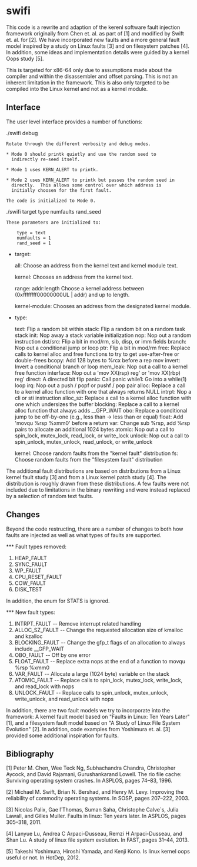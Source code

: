 swifi
=====

This code is a rewrite and adaption of the kerenl software fault
injection framework originally from Chen et. al. as part of [1] and
modified by Swift et. al. for [2].  We have incorporated new faults
and a more general fault model inspired by a study on Linux faults [3]
and on filesystem patches [4].  In addition, some ideas and
implementation details were guided by a kernel Oops study [5].

This is targeted for x86-64 only due to assumptions made about the
compiler and within the disassembler and offset parsing.  This is not
an inherent limitation in the framework.  This is also only targeted
to be compiled into the Linux kernel and not as a kernel module.

Interface
---------

The user level interface provides a number of functions:

./swifi debug

    Rotate through the different verbosity and debug modes.

    * Mode 0 should printk quietly and use the random seed to
      indirectly re-seed itself.
	  
	* Mode 1 uses KERN_ALERT to printk.
	
	* Mode 2 uses KERN_ALERT to printk but passes the random seed in
      directly.  This allows some control over which address is
      initially choosen for the first fault.

    The code is initialized to Mode 0.

./swifi target type numfaults rand_seed

    These parameters are initialized to:
	
	    type = text
		numfaults = 1
		rand_seed = 1

- target:

    all:
	Choose an address from the kernel text and kernel module text.
	
	kernel:
	Chooses an address from the kernel text.

	range: addr:length
	Choose a kernel address between (0xffffffff00000000UL | addr) and
	up to length.
	
	kernel-module:
	Chooses an address from the designated kernel module.

- type:

    text:	Flip a random bit within <target>
	stack:	Flip a random bit on a random task stack
	init:	Nop away a stack variable initialization
	nop:	Nop out a random instruction
	dst/src:	Flip a bit in mod/rm, sib, disp, or imm fields
	branch:	Nop out a conditional jump or loop
	ptr:	Flip a bit in mod/rm
	free:	Replace calls to kernel alloc and free functions to try to get use-after-free or double-frees
	bcopy:	Add 128 bytes to %rcx before a rep mov
	invert:	Invert a conditional branch or loop
	mem_leak:	Nop out a call to a kernel free function
	interface:	Nop out a 'mov XX(rsp) reg' or 'mov XX(rbp) reg'
	direct:	A directed bit flip
	panic:	Call panic
	while1:	Go into a while(1) loop
	irq:	Nop out a push / popf or pushf / pop pair
	alloc:	Replace a call to a kernel alloc function with one that always returns NULL
	intrpt:	Nop a cli or sti instruction
	alloc_sz:	Replace a call to a kernel alloc function with one which undersizes the buffer
	blocking:	Replace a call to a kernel alloc function that always adds __GFP_WAIT
	obo:	Replace a conditional jump to be off-by-one (e.g., less than -> less than or equal)
	float:	Add 'movqu %rsp %xmm0' before a return
	var:	Change sub %rsp, add %rsp pairs to allocate an additional 1024 bytes
	atomic:	Nop out a call to spin_lock, mutex_lock, read_lock, or write_lock
	unlock:	Nop out a call to spin_unlock, mutex_unlock, read_unlock, or write_unlock

    kernel:	Choose random faults from the "kernel fault" distribution
	fs:	Choose random faults from the "filesystem fault" distribution

The additional fault distributions are based on distributions from a
Linux kernel fault study [3] and from a Linux kernel patch study [4].
The distribution is roughly drawn from these distributions.  A few
faults were not included due to limitations in the binary rewriting
and were instead replaced by a selection of random text faults.

Changes
-------

Beyond the code restructing, there are a number of changes to both how
faults are injected as well as what types of faults are supported.

*** Fault types removed:

1. HEAP_FAULT
2. SYNC_FAULT
3. WP_FAULT
4. CPU_RESET_FAULT
5. COW_FAULT
6. DISK_TEST

In addition, the enum for STATS is ignored.

*** New fault types:

1. INTRPT_FAULT -- Remove interrupt related handling
2. ALLOC_SZ_FAULT -- Change the requested allocation size of kmalloc and kzalloc
3. BLOCKING_FAULT -- Change the gfp_t flags of an allocation to always include __GFP_WAIT
4. OBO_FAULT -- Off by one error
5. FLOAT_FAULT -- Replace extra nops at the end of a function to  movqu %rsp %xmm0 
6. VAR_FAULT -- Allocate a large (1024 byte) variable on the stack
7. ATOMIC_FAULT -- Replace calls to spin_lock, mutex_lock, write_lock, and read_lock with nops
8. UNLOCK_FAULT -- Replace calls to spin_unlock, mutex_unlock, write_unlock, and read_unlock with nops

In addition, there are two fault models we try to incorporate into the
framework: A kernel fault model based on "Faults in Linux: Ten Years
Later" [1], and a filesystem fault model based on "A Study of Linux
File System Evolution" [2].  In addition, code examples from Yoshimura
et. al. [3] provided some additional inspiration for faults.

Bibliography
------------

[1] Peter M. Chen, Wee Teck Ng, Subhachandra Chandra, Christopher Aycock, and David Rajamani, Gurushankarand Lowell. The rio file cache: Surviving operating system crashes. In ASPLOS, pages 74–83, 1996.

[2] Michael M. Swift, Brian N. Bershad, and Henry M. Levy. Improving the reliability of commodity operating systems. In SOSP, pages 207–222, 2003.

[3] Nicolas Palix, Gae ̈l Thomas, Suman Saha, Christophe Calve`s, Julia Lawall, and Gilles Muller. Faults in linux: Ten years later. In ASPLOS, pages 305–318, 2011.

[4] Lanyue Lu, Andrea C Arpaci-Dusseau, Remzi H Arpaci-Dusseau, and Shan Lu. A study of linux file system evolution. In FAST, pages 31–44, 2013.

[5] Takeshi Yoshimura, Hiroshi Yamada, and Kenji Kono. Is linux kernel oops useful or not. In HotDep, 2012.


